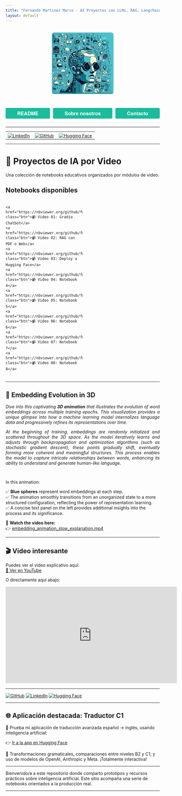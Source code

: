 ```yaml
---
title: "Fernando Martinez Marco - AI Proyectos con LLMs, RAG, Langchain, Gradio, Chroma"
layout: default
---
```


<style>
  /* Estilo general para botones */
  .btn {
    background-color: #1abc9c;
    color: white;
    padding: 6px 12px;
    border-radius: 4px;
    text-decoration: none;
    font-weight: bold;
    transition: background-color 0.3s;
    cursor: pointer;
    flex: 1 1 auto;
    text-align: center;
  }

  .btn:active {
    background-color: #16a085;
  }

  /* Contenedor de botones del menú */
  .btn-container {
    background-color: #ffffff;
    padding: 12px 0;
    font-family: 'Helvetica Neue', Helvetica, Arial, sans-serif;
    font-size: 16px;
    border-bottom: 1px solid #e0e0e0;
    display: flex;
    gap: 10px;
    justify-content: flex-start;
  }

  /* Contenedor de botones de los videos */
  .video-buttons {
    display: flex;
    flex-direction: column;
    gap: 6px;
    margin: 20px 0;
    width: 50%;
  }

  /* Imagen centrada con borde redondeado */
  .img-container {
    text-align: center;
    margin: 30px 0;
  }
  .img-container img {
    max-width: 40%;
    border-radius: 8px;
  }

  /* Responsividad: los botones ocupan ancho completo y alineados uniformemente */
  @media (max-width: 768px) {
    .btn-container {
      flex-direction: column;
      align-items: stretch;
    }
  }
</style>

<div class="img-container">
  <img src="assets/img/im1.jpeg" />
</div>

<div class="btn-container">
  <a href="/AI/README.html" class="btn">README</a>
  <a href="/AI/about.html" class="btn">Sobre nosotros</a>
  <a href="mailto:fmmarco29@hotmail.com" class="btn">Contacto</a>
</div>

---

<table cellpadding="2" cellspacing="2" style="border:none;">
  <tr>
    <td style="padding-right:10px;">
      <a href="https://www.linkedin.com/in/fernando-mart%C3%ADnez-marco-a8127328/" target="_blank">
        <img src="https://cdn.jsdelivr.net/gh/simple-icons/simple-icons/icons/linkedin.svg" alt="LinkedIn" width="24" height="24" style="vertical-align:middle;">
      </a>
    </td>
    <td style="padding-right:10px;">
      <a href="https://github.com/fmmarco29" target="_blank">
        <img src="https://cdn.jsdelivr.net/gh/simple-icons/simple-icons/icons/github.svg" alt="GitHub" width="24" height="24" style="vertical-align:middle;">
      </a>
    </td>
    <td style="padding-right:10px;">
      <a href="https://huggingface.co/fmcsihe2929" target="_blank">
        <img src="https://cdn.jsdelivr.net/gh/simple-icons/simple-icons/icons/huggingface.svg" alt="Hugging Face" width="24" height="24" style="vertical-align:middle;">
      </a>
    </td>    
  </tr>
</table>

---

# 🎥 Proyectos de IA por Video

Una colección de notebooks educativos organizados por módulos de video.

## Notebooks disponibles

<div class="video-buttons">

	<a href="https://nbviewer.org/github/fmmarco29/AI/blob/main/Video_01/video01_Gradio_chatbot.ipynb" class="btn">📹 Video 01: Gradio Chatbot</a>
  	<a href="https://nbviewer.org/github/fmmarco29/AI/blob/main/Video_02/RAG_con_PDF_o_Web.ipynb" class="btn">📹 Video 02: RAG con PDF o Web</a>
  	<a href="https://nbviewer.org/github/fmmarco29/AI/blob/main/Video_03/Deploy_Hugging.ipynb" class="btn">📹 Video 03: Deploy a Hugging Face</a>
  	<a href="https://nbviewer.org/github/fmmarco29/AI/blob/main/Video_04/notebook4.ipynb" class="btn">📹 Video 04: Notebook 4</a>
  	<a href="https://nbviewer.org/github/fmmarco29/AI/blob/main/Video_05/notebook4.ipynb" class="btn">📹 Video 05: Notebook 5</a>
  	<a href="https://nbviewer.org/github/fmmarco29/AI/blob/main/Video_06/notebook4.ipynb" class="btn">📹 Video 06: Notebook 6</a>
  	<a href="https://nbviewer.org/github/fmmarco29/AI/blob/main/Video_07/notebook4.ipynb" class="btn">📹 Video 07: Notebook 7</a>
  	<a href="https://nbviewer.org/github/fmmarco29/AI/blob/main/Video_08/notebook4.ipynb" class="btn">📹 Video 08: Notebook 8</a>

</div>

---

## 🌌 Embedding Evolution in 3D

<p style="text-align: justify;">
<em>Dive into this captivating <b>3D animation</b> that illustrates the evolution of word embeddings across multiple training epochs. This visualization provides a unique glimpse into how a machine learning model internalizes language data and progressively refines its representations over time.</em>
</p>

<p style="text-align: justify;">
<em>At the beginning of training, embeddings are randomly initialized and scattered throughout the 3D space. As the model iteratively learns and adjusts through backpropagation and optimization algorithms (such as stochastic gradient descent), these points gradually shift, eventually forming more coherent and meaningful structures. This process enables the model to capture intricate relationships between words, enhancing its ability to understand and generate human-like language.</em>
</p>

<br>

In this animation:

✅ **Blue spheres** represent word embeddings at each step.  
✅ The animation smoothly transitions from an unorganized state to a more structured configuration, reflecting the power of representation learning.  
✅ A concise text panel on the left provides additional insights into the process and its significance.

🔗 **Watch the video here:**  
👉 [embedding\_animation\_slow\_explanation.mp4](./embedding_animation_slow_explanation.mp4)

---

## 🎬 Video interesante

Puedes ver el video explicativo aquí:  
[🔗 Ver en YouTube](https://www.youtube.com/watch?v=t-1gu0EI_-o)

O directamente aquí abajo:

<iframe width="560" height="315" src="https://www.youtube.com/embed/t-1gu0EI_-o" frameborder="0" allowfullscreen></iframe>

---

[<img src="https://img.shields.io/badge/GitHub-my_AI_lab-181717?logo=github&logoColor=white" alt="GitHub" width="200"/>](https://github.com/fmmarco29)
[<img src="https://img.shields.io/badge/LinkedIn-Fernando%20Mart%C3%ADnez%20Marco-0A66C2?logo=linkedin&logoColor=blue" alt="LinkedIn" width="300"/>](https://www.linkedin.com/in/fernando-mart%C3%ADnez-marco-a8127328/)
[<img src="https://img.shields.io/badge/HuggingFace-Spaces-FCC624?logo=huggingface&logoColor=black" alt="Hugging Face" width="200"/>](https://huggingface.co/fmcsihe2929)


---

## 🌐 Aplicación destacada: Traductor C1

🚀 Prueba mi aplicación de traducción avanzada español → inglés, usando inteligencia artificial:

👉 [Ir a la app en Hugging Face](https://huggingface.co/spaces/fmcsihe2929/FernandoMartinezMarco_C1-Translator-ES-EN)

🎯 Transformaciones gramaticales, comparaciones entre niveles B2 y C1, y uso de modelos de OpenAI, Anthropic y Meta. ¡Totalmente interactiva!

---

Bienvenido/a a este repositorio donde comparto prototipos y recursos prácticos sobre inteligencia artificial. Este sitio acompaña una serie de notebooks orientados a la producción real.

---